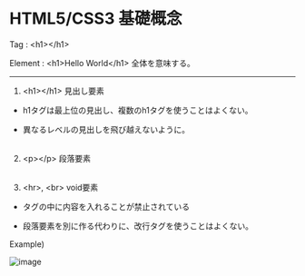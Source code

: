 # HTML5/CSS3 基礎概念

Tag : \<h1>\</h1>

Element : \<h1>Hello World\</h1> 全体を意味する。

---

1. \<h1>\</h1> 見出し要素

- h1タグは最上位の見出し、複数のh1タグを使うことはよくない。

- 異なるレベルの見出しを飛び越えないように。<br><br>

2. \<p>\</p> 段落要素<br><br>

3. \<hr>, \<br> void要素

- タグの中に内容を入れることが禁止されている

- 段落要素を別に作る代わりに、改行タグを使うことはよくない。<br>

Example)

![image](https://github.com/seungheondev/HTML5-CSS3/assets/170543088/eb388663-46c6-4770-ad8d-0168f49fad8d)
